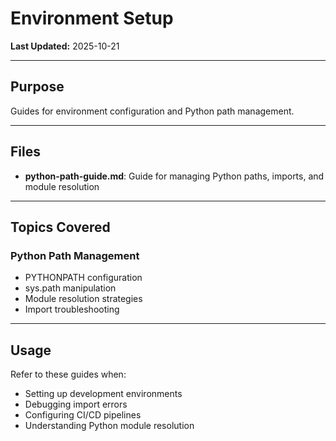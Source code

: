 # Environment Setup

**Last Updated:** 2025-10-21

---

## Purpose

Guides for environment configuration and Python path management.

---

## Files

- **python-path-guide.md**: Guide for managing Python paths, imports, and module resolution

---

## Topics Covered

### Python Path Management
- PYTHONPATH configuration
- sys.path manipulation
- Module resolution strategies
- Import troubleshooting

---

## Usage

Refer to these guides when:
- Setting up development environments
- Debugging import errors
- Configuring CI/CD pipelines
- Understanding Python module resolution
